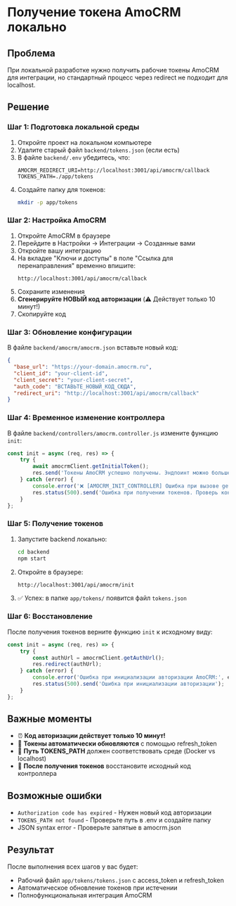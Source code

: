 # Получение токена AmoCRM локально

## Проблема
При локальной разработке нужно получить рабочие токены AmoCRM для интеграции, но стандартный процесс через redirect не подходит для localhost.

## Решение

### Шаг 1: Подготовка локальной среды
1. Откройте проект на локальном компьютере
2. Удалите старый файл `backend/tokens.json` (если есть)
3. В файле `backend/.env` убедитесь, что:
   ```
   AMOCRM_REDIRECT_URI=http://localhost:3001/api/amocrm/callback
   TOKENS_PATH=./app/tokens
   ```
4. Создайте папку для токенов:
   ```bash
   mkdir -p app/tokens
   ```

### Шаг 2: Настройка AmoCRM
1. Откройте AmoCRM в браузере
2. Перейдите в Настройки → Интеграции → Созданные вами
3. Откройте вашу интеграцию
4. На вкладке "Ключи и доступы" в поле "Ссылка для перенаправления" временно впишите:
   ```
   http://localhost:3001/api/amocrm/callback
   ```
5. Сохраните изменения
6. **Сгенерируйте НОВЫЙ код авторизации** (⚠️ Действует только 10 минут!)
7. Скопируйте код

### Шаг 3: Обновление конфигурации
В файле `backend/amocrm/amocrm.json` вставьте новый код:
```json
{
  "base_url": "https://your-domain.amocrm.ru",
  "client_id": "your-client-id",
  "client_secret": "your-client-secret",
  "auth_code": "ВСТАВЬТЕ_НОВЫЙ_КОД_СЮДА",
  "redirect_uri": "http://localhost:3001/api/amocrm/callback"
}
```

### Шаг 4: Временное изменение контроллера
В файле `backend/controllers/amocrm.controller.js` измените функцию `init`:
```javascript
const init = async (req, res) => {
    try {
        await amocrmClient.getInitialToken();
        res.send('Токены AmoCRM успешно получены. Эндпоинт можно больше не использовать.');
    } catch (error) {
        console.error('❌ [AMOCRM_INIT_CONTROLLER] Ошибка при вызове getInitialToken:', error);
        res.status(500).send('Ошибка при получении токенов. Проверь консоль бэкенда.');
    }
};
```

### Шаг 5: Получение токенов
1. Запустите backend локально:
   ```bash
   cd backend
   npm start
   ```
2. Откройте в браузере:
   ```
   http://localhost:3001/api/amocrm/init
   ```
3. ✅ Успех: в папке `app/tokens/` появится файл `tokens.json`

### Шаг 6: Восстановление
После получения токенов верните функцию `init` к исходному виду:
```javascript
const init = async (req, res) => {
    try {
        const authUrl = amocrmClient.getAuthUrl();
        res.redirect(authUrl);
    } catch (error) {
        console.error('Ошибка при инициализации авторизации AmoCRM:', error);
        res.status(500).send('Ошибка при инициализации авторизации');
    }
};
```

## Важные моменты
- ⏰ **Код авторизации действует только 10 минут!**
- 🔄 **Токены автоматически обновляются** с помощью refresh_token
- 📁 **Путь TOKENS_PATH** должен соответствовать среде (Docker vs localhost)
- 🔄 **После получения токенов** восстановите исходный код контроллера

## Возможные ошибки
- `Authorization code has expired` - Нужен новый код авторизации
- `TOKENS_PATH not found` - Проверьте путь в .env и создайте папку
- JSON syntax error - Проверьте запятые в amocrm.json

## Результат
После выполнения всех шагов у вас будет:
- Рабочий файл `app/tokens/tokens.json` с access_token и refresh_token
- Автоматическое обновление токенов при истечении
- Полнофункциональная интеграция AmoCRM
